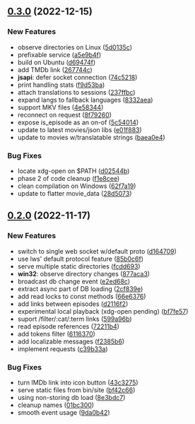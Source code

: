 
## [0.3.0](https://github.com/mzdun/movies-ws/compare/v0.2.0...v0.3.0) (2022-12-15)

### New Features

- observe directories on Linux ([5d0135c](https://github.com/mzdun/movies-ws/commit/5d0135c4931aaccdedf304d11ead92bdaefac0e0))
- prefixable service ([a5e9b4f](https://github.com/mzdun/movies-ws/commit/a5e9b4f0b45ce06b4706ac18df80876860156be2))
- build on Ubuntu ([d69474f](https://github.com/mzdun/movies-ws/commit/d69474fa53c5353f2aa9e525d7fe08dbfc319dd4))
- add TMDb link ([267744c](https://github.com/mzdun/movies-ws/commit/267744cae58a900cadbc50c3f0374bc759fb0d32))
- **jsapi**: defer socket connection ([74c5218](https://github.com/mzdun/movies-ws/commit/74c5218cb03f85881da65319720e3c4afc3fbad8))
- print handling stats ([f9d53ba](https://github.com/mzdun/movies-ws/commit/f9d53bae69e3811c2c64ae66935f7f05cccb0e34))
- attach translations to sessions ([237ffbc](https://github.com/mzdun/movies-ws/commit/237ffbc84023b516cb9b357cbde7b730c97a5518))
- expand langs to fallback languages ([8332aea](https://github.com/mzdun/movies-ws/commit/8332aea6d1cb7af3273e836e7fe1f92b07a90b07))
- support MKV files ([4e58344](https://github.com/mzdun/movies-ws/commit/4e583449ec22fb0645795a46d8e7469521d4be39))
- reconnect on request ([8f79260](https://github.com/mzdun/movies-ws/commit/8f79260c8982ff8d443dbb9279ef9a59354094b9))
- expose is_episode as an on-of ([5c54014](https://github.com/mzdun/movies-ws/commit/5c5401422375436a34250a165ea6948b7b524b69))
- update to latest movies/json libs ([e01f883](https://github.com/mzdun/movies-ws/commit/e01f8838320a428749241ea19d94157577c34551))
- update to movies w/translatable strings ([baea0e4](https://github.com/mzdun/movies-ws/commit/baea0e438cc2432f1d00be1d8361bbdb3428e0bd))

### Bug Fixes

- locate xdg-open on $PATH ([d02544b](https://github.com/mzdun/movies-ws/commit/d02544b0e627e170ea395cc3174e456805f14f2f))
- phase 2 of code cleanup ([f1e8cee](https://github.com/mzdun/movies-ws/commit/f1e8ceec5ca7d43c6ba949a0a924824feb989e6b))
- clean compilation on Windows ([62f7a19](https://github.com/mzdun/movies-ws/commit/62f7a19e0467094f2b953a2274f075f0bf0730a5))
- update to flatter movie_data ([28d5073](https://github.com/mzdun/movies-ws/commit/28d50739a7a6b952050faf00fee9ccadffe4e3b2))

## [0.2.0](https://github.com/mzdun/movies-ws/compare/v0.1.0...v0.2.0) (2022-11-17)

### New Features

- switch to single web socket w/default proto ([d164709](https://github.com/mzdun/movies-ws/commit/d1647095bc55786adf1f5608ac717f66badd8915))
- use lws' default protocol feature ([85b0c6f](https://github.com/mzdun/movies-ws/commit/85b0c6f64cb3c1ccf98111c688d2a1eee90b34af))
- serve multiple static directories ([fcdd693](https://github.com/mzdun/movies-ws/commit/fcdd6931a6d7b3a65e5c6644e7436196273036ad))
- **win32**: observe directory changes ([877aca3](https://github.com/mzdun/movies-ws/commit/877aca3d579880aa9958173ab6a18b9a1af26b7b))
- broadcast db change event ([e2ed68c](https://github.com/mzdun/movies-ws/commit/e2ed68c39d2931f5f49e5d475b5fade4b565110a))
- extract async part of DB loading ([2cf839e](https://github.com/mzdun/movies-ws/commit/2cf839e25492c5bfc939c8a142df5dd14b32705e))
- add read locks to const methods ([66e6376](https://github.com/mzdun/movies-ws/commit/66e6376c54738d8a02471bc10227c536e05f02af))
- add links between episodes ([d2116f2](https://github.com/mzdun/movies-ws/commit/d2116f207bf97e3af140c2a0c551314ff9105483))
- experimental local playback (xdg-open pending) ([bf7fe57](https://github.com/mzdun/movies-ws/commit/bf7fe5785be611a23647c3a888792b793901c71b))
- suport /filter/:cat/:term links ([599a96b](https://github.com/mzdun/movies-ws/commit/599a96b971f658bd597f1e27a1fb1a75b609d23b))
- read episode references ([72211b4](https://github.com/mzdun/movies-ws/commit/72211b4db78f1ca4ee4d2cfafaa972aa2638b779))
- add tokens filter ([6116370](https://github.com/mzdun/movies-ws/commit/6116370b401317355f118a855a15d28563cb6863))
- add localizable messages ([f2385b6](https://github.com/mzdun/movies-ws/commit/f2385b644a4d7ae093fc68dff01509d8e9d757b1))
- implement requests ([c39b33a](https://github.com/mzdun/movies-ws/commit/c39b33ae1455ea68a7059c5cd55871885b3dd830))

### Bug Fixes

- turn IMDb link into icon button ([43c3275](https://github.com/mzdun/movies-ws/commit/43c32756ad347e00630fd90c8aecdda4f0ef2702))
- serve static files from bin/site ([bf42c66](https://github.com/mzdun/movies-ws/commit/bf42c6640f6ba19f21234fbecd24f2277e483a71))
- using non-storing db load ([8e3bdc7](https://github.com/mzdun/movies-ws/commit/8e3bdc745999d56489499c379c06d022c7cd01a9))
- cleanup names ([01bc300](https://github.com/mzdun/movies-ws/commit/01bc30080bdaad477bca0509ef6116d86c7a9b43))
- smooth event usage ([9da0b42](https://github.com/mzdun/movies-ws/commit/9da0b42c52c4c67d37e5975b0d1f50c0757ebb3d))
